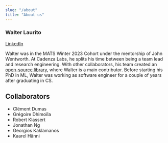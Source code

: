 ```yaml
---
slug: "/about"
title: "About us"
---
```


### Walter Laurito
[LinkedIn](https://www.linkedin.com/in/walter-laurito-951565144/)

Walter was in the MATS Winter 2023 Cohort under the mentorship of John Wentworth. At Cadenza Labs, he splits his time between being a team lead and research engineering. With other collaborators, his team created an [open-source library](https://github.com/EleutherAI/elk), where Walter is a main contributor. Before starting his PhD in ML, Walter was working as software engineer for a couple of years after graduating in CS. 

## Collaborators
- Clément Dumas
- Grégoire Dhimoïla
- Robert Klassert
- Jonathan Ng
- Georgios Kaklamanos
- Kaarel Hänni
